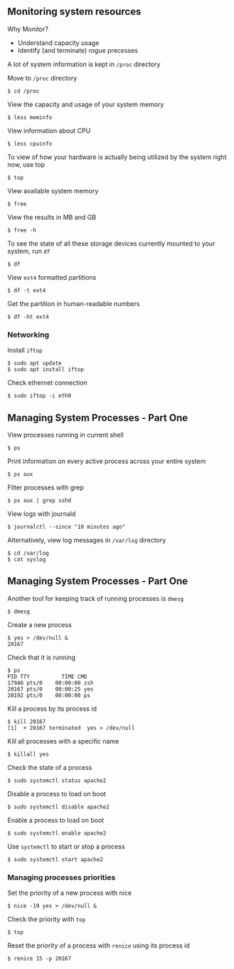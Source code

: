 ## Monitoring system resources

Why Monitor?

- Understand capacity usage
- Identify (and terminate) rogue precesses

A lot of system information is kept in `/proc` directory

Move to `/proc` directory

```Shell
$ cd /proc
```

View the capacity and usage of your system memory

```Shell
$ less meminfo
```

View information about CPU

```Shell
$ less cpuinfo
```

To view of how your hardware is actually being utilized by the system right now, use top

```Shell
$ top
```

View available system memory

```Shell
$ free
```

View the results in MB and GB

```Shell
$ free -h
```

To see the state of all these storage devices currently mounted to your system, run `df`

```Shell
$ df
```

View `ext4` formatted partitions

```Shell
$ df -t ext4
```

Get the partition in human-readable numbers

```Shell
$ df -ht ext4
```

### Networking

Install `iftop`

```Shell
$ sudo apt update
$ sudo apt install iftop
```

Check ethernet connection

```Shell
$ sudo iftop -i eth0
```

## Managing System Processes - Part One

View processes running in current shell

```Shell
$ ps
```

Print information on every active process across your entire system

```Shell
$ ps aux
```

Filter processes with grep

```Shell
$ ps aux | grep sshd
```

View logs with journald

```Shell
$ journalctl --since "10 minutes ago"
```

Alternatively, view log messages in `/var/log` directory

```Shell
$ cd /var/log
$ cat syslog
```

## Managing System Processes - Part One

Another tool for keeping track of running processes is `dmesg`

```Shell
$ dmesg
```

Create a new process

```Shell
$ yes > /dev/null &
20167
```

Check that it is running

```Shell
$ ps
PID TTY          TIME CMD
17946 pts/0    00:00:00 zsh
20167 pts/0    00:00:25 yes
20192 pts/0    00:00:00 ps
```

Kill a process by its process id

```Shell
$ kill 20167
[1]  + 20167 terminated  yes > /dev/null
```

Kill all processes with a specific name

```Shell
$ killall yes
```

Check the state of a process

```Shell
$ sudo systemctl status apache2
```

Disable a process to load on boot

```Shell
$ sudo systemctl disable apache2
```

Enable a process to load on boot

```Shell
$ sudo systemctl enable apache2
```

Use `systemctl` to start or stop a process

```Shell
$ sudo systemctl start apache2
```

### Managing processes priorities

Set the priority of a new process with nice

```Shell
$ nice -19 yes > /dev/null &
```

Check the priority with `top`

```Shell
$ top
```

Reset the priority of a process with `renice` using its process id

```Shell
$ renice 15 -p 20167
```